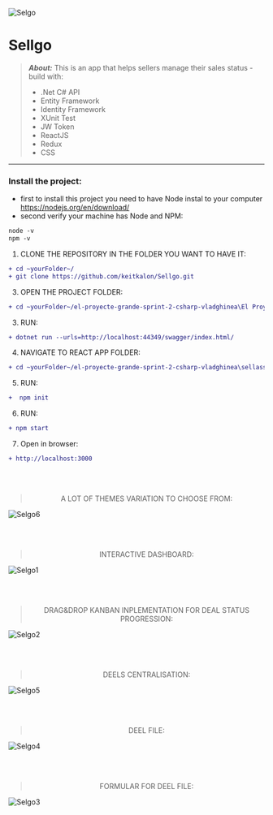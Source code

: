 
![Selgo](https://user-images.githubusercontent.com/79155265/160075101-74a59850-8ace-467b-a464-9bfde3615243.png)

# Sellgo #
>**_About:_** This is an app that helps sellers manage their sales status -
> build with:
> - .Net C# API
> - Entity Framework
> - Identity Framework
> - XUnit Test
> - JW Token
> - ReactJS
> - Redux
> - CSS

-------------------------

### Install the project: ###
- first to install this project you need to have Node instal to your computer https://nodejs.org/en/download/
- second verify your machine has Node and NPM:
```diff  
node -v
npm -v
```
1. CLONE THE REPOSITORY IN THE FOLDER YOU WANT TO HAVE IT:
```diff 
+ cd ~yourFolder~/
+ git clone https://github.com/keitkalon/Sellgo.git
```
3. OPEN THE PROJECT FOLDER:
```diff 
+ cd ~yourFolder~/el-proyecte-grande-sprint-2-csharp-vladghinea\El Proyecte Grande
```
3. RUN:  
```diff 
+ dotnet run --urls=http://localhost:44349/swagger/index.html/
```
4. NAVIGATE TO REACT APP FOLDER:  
```diff 
+ cd ~yourFolder~/el-proyecte-grande-sprint-2-csharp-vladghinea\sellassistent
```
5. RUN:
```diff 
+  npm init
```
6. RUN:
 ```diff 
+ npm start
```
7. Open in browser:
```diff 
+ http://localhost:3000
```
<br><br>
><p align="center">A LOT OF THEMES VARIATION TO CHOOSE FROM:</p> 
![Selgo6](https://user-images.githubusercontent.com/79155265/160077330-ccc7264c-ec84-440c-baeb-f0735335338a.png)

<br><br>
><p align="center">INTERACTIVE DASHBOARD:</p> 
![Selgo1](https://user-images.githubusercontent.com/79155265/160077364-7ac20d14-5f03-483b-9542-e6f4edd8f845.png)

<br><br>
><p align="center">DRAG&DROP KANBAN INPLEMENTATION FOR DEAL STATUS PROGRESSION:</p> 
![Selgo2](https://user-images.githubusercontent.com/79155265/160077177-254c2bdf-cf44-42de-be00-615dd9aa38b2.png)

<br><br>
><p align="center">DEELS CENTRALISATION:</p> 
![Selgo5](https://user-images.githubusercontent.com/79155265/160077586-99d42390-af7f-4082-94d1-adcf76e5e65a.png)

<br><br>
><p align="center">DEEL FILE:</p> 
![Selgo4](https://user-images.githubusercontent.com/79155265/160077294-fc40217b-b28f-423c-a1ca-02b5907050e0.png)

<br><br>
><p align="center">FORMULAR FOR DEEL FILE:</p> 
![Selgo3](https://user-images.githubusercontent.com/79155265/160077262-3b6904db-7f88-42c5-9e0a-e312886ec042.png)
